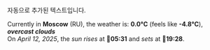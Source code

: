 
자동으로 추가된 텍스트입니다.

<!--START_SECTION:weather:moscow-->
Currently in **Moscow** (RU), the weather is: **0.0°C** (feels like **-4.8°C**), ***overcast clouds***<br/>
On *April 12, 2025*, the *sun rises* at 🌅**05:31** and *sets* at 🌇**19:28**.
<!--END_SECTION:weather-->
